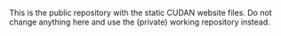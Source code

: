 This is the public repository with the static CUDAN website files. Do not change anything here and use the (private) working repository instead.
